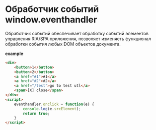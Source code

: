 # Обработчик событий window.eventhandler

Обработчик событий обеспечивает обработку событий элементов управления RIA/SPA приложения, позволяет изменяеть функционал обработки события любых DOM объектов документа.

**example**
```html
<div>
    <button>1</button>
    <button>2</button>
    <a href="#1">#1</a>
    <a href="#2">#2</a>
    <a href="/test">go to test utl</a>
    <span>[X] close</span>
</div>
<script>
    eventhandler.onclick = function(e) {
        console.log(e.srcElement);
        return true;
    }
</script>
```